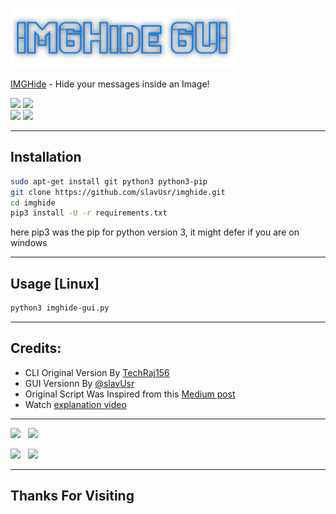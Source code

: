 [<img src="assets/header.png">](https://github.com/slavUsr/imghide "Hide text inside an Image")

[IMGHide](imghide-gui.py) - Hide your messages inside an Image!


[<img src="https://img.shields.io/badge/LICENSE-Custom-blue?style=for-the-badge">](LICENSE) [<img src="https://img.shields.io/badge/Latest%20Version-1.0-orange?style=for-the-badge">](imghide.py) <br /> [<img src="https://img.shields.io/badge/Author-usrSlav-blue?style=for-the-badge">](https://github.com/slavUsr "I Wrote this GUI") [<img src="https://img.shields.io/badge/Built--On-Ubuntu-blue?style=for-the-badge&logo=ubuntu">](https://www.ubuntu.com "Built and Tested On Ubuntu")


---

## Installation
```bash
sudo apt-get install git python3 python3-pip
git clone https://github.com/slavUsr/imghide.git
cd imghide
pip3 install -U -r requirements.txt
```

here pip3 was the pip for python version 3, it might defer if you are on windows

---


## Usage [Linux]
```bash
python3 imghide-gui.py
```
---

## Credits:
* CLI Original Version By [TechRaj156](https://www.youtube.com/c/TechRaj156?sub_confirmation=1 "Subscribe Him MayN!!!")
* GUI Versionn By [@slavUsr](https://github.com/slavUsr "haha it's Me!") 
* Original Script Was Inspired from this [Medium post](https://medium.com/better-programming/image-steganography-using-python-2250896e48b9)
* Watch [explanation video](https://youtu.be/_KX8ORUA_98)

---

[<img src="https://img.shields.io/github/followers/slavUsr?label=GitHub&logo=github&style=for-the-badge">](https://github.com/slavUsr) &nbsp; [<img src="https://img.shields.io/badge/Queries%20%3F-Email-00a4e4?style=for-the-badge&logo=protonmail">](mailto:slavUser@protonmail.com) <br />

[<img src="https://img.shields.io/badge/Visit-My%20Website-0e93b0?style=for-the-badge">](https://slavUsr.github.io) &nbsp; [<img src="https://img.shields.io/badge/Queries%20%3F-Telegram-0088cc?style=for-the-badge&logo=telegram">](https://t.me/usrSlav)

---

## Thanks For Visiting
